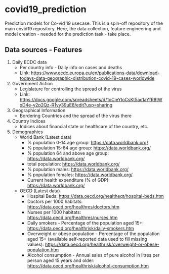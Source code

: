 # covid19_prediction
Prediction models for Co-vid 19 usecase. This is a spin-off repository of the main covid19 repository. Here, the data collection, feature engineering and model creation - needed for the prediction task - take place.

## Data sources - Features

1. Daily ECDC data 
    - Per country info - Daily info on cases and deaths
    - Link: https://www.ecdc.europa.eu/en/publications-data/download-todays-data-geographic-distribution-covid-19-cases-worldwide
2. Government Action 
    - Legislature for controlling the spread of the virus
    - Link: https://docs.google.com/spreadsheets/d/1oCieYIoCsKt5ac1aYfR8tWxD4e-y2p2Qz-R1yy39uE8/edit?usp=sharing
3. Geographical Information
    - Bordering Countries and the spread of the virus there
4. Country Indices 
    - Indices about financial state or healthcare of the country, etc.
5. Demographics
    - World Bank (Latest data)
        - % population 0-14 age group: https://data.worldbank.org/
        - % population 15-64 age group: https://data.worldbank.org/
        - % population 64 and above age group: https://data.worldbank.org/
        - total population: https://data.worldbank.org/
        - % population males: https://data.worldbank.org/
        - % population females: https://data.worldbank.org/
        - Current health expenditure (% of GDP): https://data.worldbank.org/
    - OECD (Latest data)
        - Hospital Beds: https://data.oecd.org/healtheqt/hospital-beds.htm
        - Doctors per 1000 habitats: https://data.oecd.org/healthres/doctors.htm
        - Nurses per 1000 habitats: https://data.oecd.org/healthres/nurses.htm
        - Daily smokers - Percentage of the population aged 15+: https://data.oecd.org/healthrisk/daily-smokers.htm
        - Overweight or obese population - Percentage of the population aged 15+ (available self-reported data used to fill missing values): https://data.oecd.org/healthrisk/overweight-or-obese-population.htm
        - Alcohol consumption - Annual sales of pure alcohol in litres per person aged 15 years and older: https://data.oecd.org/healthrisk/alcohol-consumption.htm
